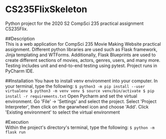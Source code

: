 # CS235FlixSkeleton
Python project for the 2020 S2 CompSci 235 practical assignment CS235Flix.

##Description  
This is a web application for CompSci 235 Movie Making Website practical assignment. Different python libraries are used such as Flask framework, Jinja templating and WTForms. Additionally, Flask Blueprints are used to create different sections of movies, actors, genres, users, and many more. Testing includes unit and end-to-end testing using pytest. Project runs in PyCharm IDE.

##Installation
You have to install venv environment into your computer. In your terminal, type the following:
`
$ python3 -m pip install --user virtualenv
$ python3 -m venv venv
$ source venv/bin/activate
$ pip install -r requirements.txt
`
Open Pycharm and set the virtual environment. Go 'File' -> 'Settings' and select the project. Select 'Project Interpreter', then click on the gearwheel icon and choose 'Add'. Click 'Existing environment' to select the virtual environment

#Execution  
Within the project's directory's terminal, type the following:
`
$ python -m flask run
`
